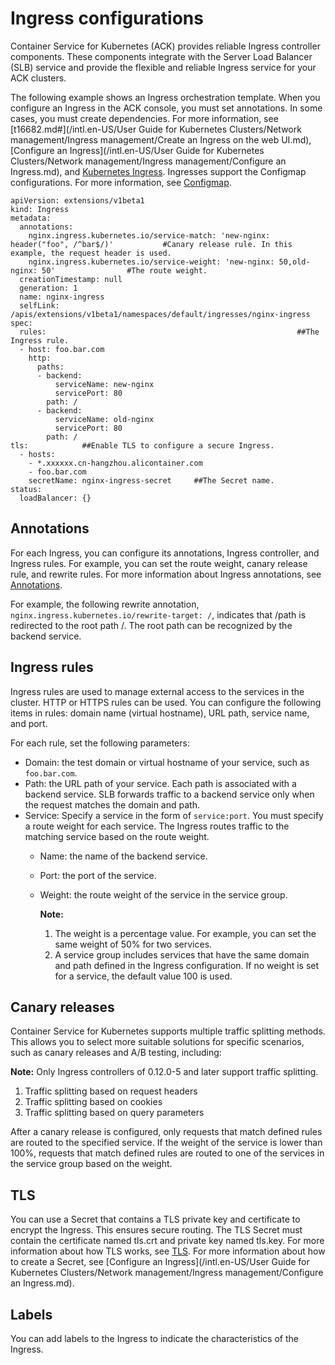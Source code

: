 # Ingress configurations

Container Service for Kubernetes \(ACK\) provides reliable Ingress controller components. These components integrate with the Server Load Balancer \(SLB\) service and provide the flexible and reliable Ingress service for your ACK clusters.

The following example shows an Ingress orchestration template. When you configure an Ingress in the ACK console, you must set annotations. In some cases, you must create dependencies. For more information, see [t16682.md\#](/intl.en-US/User Guide for Kubernetes Clusters/Network management/Ingress management/Create an Ingress on the web UI.md), [Configure an Ingress](/intl.en-US/User Guide for Kubernetes Clusters/Network management/Ingress management/Configure an Ingress.md), and [Kubernetes Ingress](https://kubernetes.io/docs/concepts/services-networking/ingress/). Ingresses support the Configmap configurations. For more information, see [Configmap](https://kubernetes.github.io/ingress-nginx/user-guide/nginx-configuration/configmap/).

```
apiVersion: extensions/v1beta1
kind: Ingress
metadata:
  annotations:
    nginx.ingress.kubernetes.io/service-match: 'new-nginx: header("foo", /^bar$/)'           #Canary release rule. In this example, the request header is used.
    nginx.ingress.kubernetes.io/service-weight: 'new-nginx: 50,old-nginx: 50'                #The route weight.
  creationTimestamp: null
  generation: 1
  name: nginx-ingress
  selfLink: /apis/extensions/v1beta1/namespaces/default/ingresses/nginx-ingress
spec:
  rules:                                                        ##The Ingress rule.
  - host: foo.bar.com
    http:
      paths:
      - backend:
          serviceName: new-nginx
          servicePort: 80
        path: /
      - backend:
          serviceName: old-nginx
          servicePort: 80
        path: /
tls:            ##Enable TLS to configure a secure Ingress.
  - hosts:
    - *.xxxxxx.cn-hangzhou.alicontainer.com
    - foo.bar.com
    secretName: nginx-ingress-secret     ##The Secret name.
status:
  loadBalancer: {}
```

## Annotations

For each Ingress, you can configure its annotations, Ingress controller, and Ingress rules. For example, you can set the route weight, canary release rule, and rewrite rules. For more information about Ingress annotations, see [Annotations](https://kubernetes.github.io/ingress-nginx/user-guide/nginx-configuration/annotations/).

For example, the following rewrite annotation, `nginx.ingress.kubernetes.io/rewrite-target: /`, indicates that /path is redirected to the root path /. The root path can be recognized by the backend service.

## Ingress rules

Ingress rules are used to manage external access to the services in the cluster. HTTP or HTTPS rules can be used. You can configure the following items in rules: domain name \(virtual hostname\), URL path, service name, and port.

For each rule, set the following parameters:

-   Domain: the test domain or virtual hostname of your service, such as `foo.bar.com`.
-   Path: the URL path of your service. Each path is associated with a backend service. SLB forwards traffic to a backend service only when the request matches the domain and path.
-   Service: Specify a service in the form of `service:port`. You must specify a route weight for each service. The Ingress routes traffic to the matching service based on the route weight.
    -   Name: the name of the backend service.
    -   Port: the port of the service.
    -   Weight: the route weight of the service in the service group.

        **Note:**

        1.  The weight is a percentage value. For example, you can set the same weight of 50% for two services.
        2.  A service group includes services that have the same domain and path defined in the Ingress configuration. If no weight is set for a service, the default value 100 is used.

## Canary releases

Container Service for Kubernetes supports multiple traffic splitting methods. This allows you to select more suitable solutions for specific scenarios, such as canary releases and A/B testing, including:

**Note:** Only Ingress controllers of 0.12.0-5 and later support traffic splitting.

1.  Traffic splitting based on request headers
2.  Traffic splitting based on cookies
3.  Traffic splitting based on query parameters

After a canary release is configured, only requests that match defined rules are routed to the specified service. If the weight of the service is lower than 100%, requests that match defined rules are routed to one of the services in the service group based on the weight.

## TLS

You can use a Secret that contains a TLS private key and certificate to encrypt the Ingress. This ensures secure routing. The TLS Secret must contain the certificate named tls.crt and private key named tls.key. For more information about how TLS works, see [TLS](https://kubernetes.io/docs/concepts/services-networking/ingress/#tls). For more information about how to create a Secret, see [Configure an Ingress](/intl.en-US/User Guide for Kubernetes Clusters/Network management/Ingress management/Configure an Ingress.md).

## Labels

You can add labels to the Ingress to indicate the characteristics of the Ingress.

